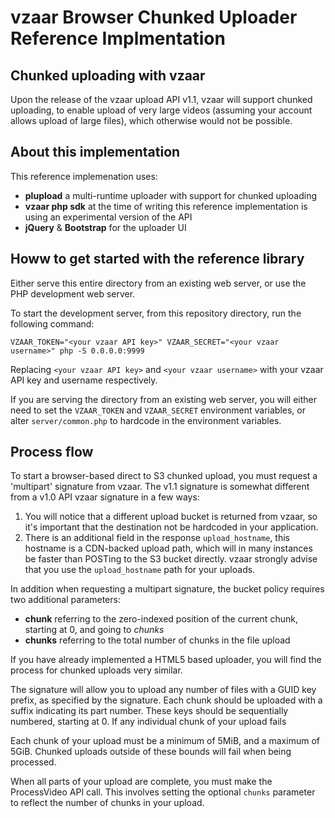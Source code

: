 vzaar Browser Chunked Uploader Reference Implmentation
======================================================

Chunked uploading with vzaar
----------------------------

Upon the release of the vzaar upload API v1.1, vzaar will support chunked uploading, to enable upload of very large videos (assuming your account allows upload of large files), which otherwise would not be possible.


About this implementation
-------------------------

This reference implemenation uses:

- **plupload** a multi-runtime uploader with support for chunked uploading
- **vzaar php sdk** at the time of writing this reference implementation is using an experimental version of the API
- **jQuery** & **Bootstrap** for the uploader UI

Howw to get started with the reference library
----------------------------------------------

Either serve this entire directory from an existing web server, or use the PHP development web server.

To start the development server, from this repository directory, run the following command:

`VZAAR_TOKEN="<your vzaar API key>" VZAAR_SECRET="<your vzaar username>" php -S 0.0.0.0:9999`

Replacing `<your vzaar API key>` and `<your vzaar username>` with your vzaar API key and username respectively.

If you are serving the directory from an existing web server, you will either need to set the `VZAAR_TOKEN` and `VZAAR_SECRET` environment variables, or alter `server/common.php` to hardcode in the environment variables.

Process flow
------------

To start a browser-based direct to S3 chunked upload, you must request a 'multipart' signature from vzaar. The v1.1 signature is somewhat different from a v1.0 API vzaar signature in a few ways:

1. You will notice that a different upload bucket is returned from vzaar, so it's important that the destination not be hardcoded in your application.
2. There is an additional field in the response `upload_hostname`, this hostname is a CDN-backed upload path, which will in many instances be faster than POSTing to the S3 bucket directly. vzaar strongly advise that you use the `upload_hostname` path for your uploads.

In addition when requesting a multipart signature, the bucket policy requires two additional parameters:

- **chunk** referring to the zero-indexed position of the current chunk, starting at 0, and going to _chunks_
- **chunks** referring to the total number of chunks in the file upload

If you have already implemented a HTML5 based uploader, you will find the process for chunked uploads very similar.

The signature will allow you to upload any number of files with a GUID key prefix, as specified by the signature. Each chunk should be uploaded with a suffix indicating its part number. These keys should be sequentially numbered, starting at 0. If any individual chunk of your upload fails

Each chunk of your upload must be a minimum of 5MiB, and a maximum of 5GiB. Chunked uploads outside of these bounds will fail when being processed.

When all parts of your upload are complete, you must make the ProcessVideo API call. This involves setting the optional `chunks` parameter to reflect the number of chunks in your upload.
